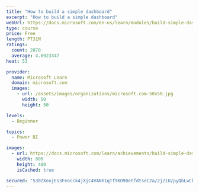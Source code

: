 ```yaml
---
title: "How to build a simple dashboard"
excerpt: "How to build a simple dashboard"
webUrl: https://docs.microsoft.com/en-us/learn/modules/build-simple-dashboard/
type: course
price: Free
length: PT31M
ratings:
  count: 2870
  average: 4.6923347
heat: 53

provider:
  name: Microsoft Learn
  domain: microsoft.com
  images:
    - url: /assets/images/organizations/microsoft.com-50x50.jpg
      width: 50
      height: 50

levels:
  - Beginner

topics:
  - Power BI

images:
  - url: https://docs.microsoft.com/learn/achievements/build-simple-dashboard-social.png
    width: 800
    height: 400
    isCached: true

secured: "530ZXeojEs3Feocck4jXjC4VANh1qTf9KO90etfdtseC2a/2jZiU/pyQbLwCklzkR4fX0qN64aXk2WWfJZAT16EqNR25+rCThcQWEWf/ftBnq8rhO1iUu88XdfWtwdrC+QYdUL16zz/rrP2h/Ztf63eZSEOklIG8S2Q1tyNnFeNypaCF8ZSQ5BH7meDCYBw27zXOmWRBC4WDEohmy8+e137rSqH34GfEV5HhSpzf/B8JB3Fu3HjEH77YvK7ywn1C5yPM7itUNcadjqqdTlYkOW2yJIihKGIY0xEmgTsI8khGgXKXiNneogHXTDQiNoWdEALftng8bQ4qSXkiIxOTQs3zY9tWWwJgU8Rp7WWSTAuB2Orkxjz6+S4umtipyVtljvR0lTVqIQaMK1fnQBI5YUXZM+FRN93YOJi1KIiT4+8=;+z8jLXxD8kv1QNwar7PVfQ=="
---
```


